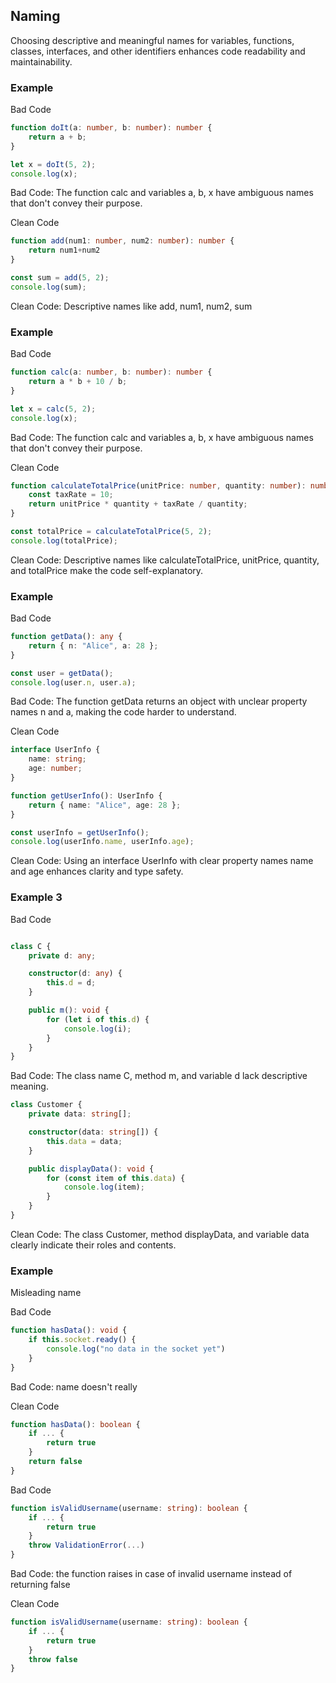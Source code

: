 ## Naming

Choosing descriptive and meaningful names for variables, functions, classes, interfaces, and other identifiers enhances code readability and maintainability.




### Example
Bad Code
```typescript
function doIt(a: number, b: number): number {
    return a + b;
}

let x = doIt(5, 2);
console.log(x);
```


Bad Code: The function calc and variables a, b, x have ambiguous names that don't convey their purpose.

Clean Code
```typescript
function add(num1: number, num2: number): number {
    return num1+num2
}

const sum = add(5, 2);
console.log(sum);
```

Clean Code: Descriptive names like add, num1, num2, sum




### Example
Bad Code
```typescript
function calc(a: number, b: number): number {
    return a * b + 10 / b;
}

let x = calc(5, 2);
console.log(x);
```


Bad Code: The function calc and variables a, b, x have ambiguous names that don't convey their purpose.

Clean Code
```typescript
function calculateTotalPrice(unitPrice: number, quantity: number): number {
    const taxRate = 10;
    return unitPrice * quantity + taxRate / quantity;
}

const totalPrice = calculateTotalPrice(5, 2);
console.log(totalPrice);
```

Clean Code: Descriptive names like calculateTotalPrice, unitPrice, quantity, and totalPrice make the code self-explanatory.

### Example
Bad Code

```typescript
function getData(): any {
    return { n: "Alice", a: 28 };
}

const user = getData();
console.log(user.n, user.a);
```

Bad Code: The function getData returns an object with unclear property names n and a, making the code harder to understand.

Clean Code

```typescript
interface UserInfo {
    name: string;
    age: number;
}

function getUserInfo(): UserInfo {
    return { name: "Alice", age: 28 };
}

const userInfo = getUserInfo();
console.log(userInfo.name, userInfo.age);
```


Clean Code: Using an interface UserInfo with clear property names name and age enhances clarity and type safety.

### Example 3

Bad Code

```typescript

class C {
    private d: any;

    constructor(d: any) {
        this.d = d;
    }

    public m(): void {
        for (let i of this.d) {
            console.log(i);
        }
    }
}
```
Bad Code: The class name C, method m, and variable d lack descriptive meaning.

```typescript
class Customer {
    private data: string[];

    constructor(data: string[]) {
        this.data = data;
    }

    public displayData(): void {
        for (const item of this.data) {
            console.log(item);
        }
    }
}
```

Clean Code: The class Customer, method displayData, and variable data clearly indicate their roles and contents.



### Example

Misleading name

Bad Code

```typescript
function hasData(): void {
    if this.socket.ready() {
        console.log("no data in the socket yet")
    }
}
```

Bad Code: name doesn't really 

Clean Code

```typescript
function hasData(): boolean {
    if ... {
        return true
    }
    return false
}
```




Bad Code

```typescript
function isValidUsername(username: string): boolean {
    if ... {
        return true
    }
    throw ValidationError(...)
}
```

Bad Code: the function raises in case of invalid username instead of returning false


Clean Code

```typescript
function isValidUsername(username: string): boolean {
    if ... {
        return true
    }
    throw false
}
```

